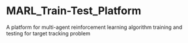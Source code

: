 # MARL_Train-Test_Platform
A platform for multi-agent reinforcement learning algorithm training and testing for target tracking problem
